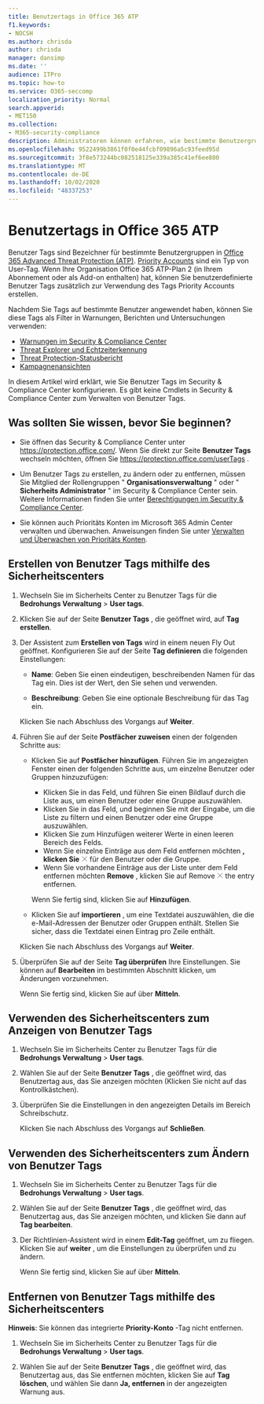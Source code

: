 ```yaml
---
title: Benutzertags in Office 365 ATP
f1.keywords:
- NOCSH
ms.author: chrisda
author: chrisda
manager: dansimp
ms.date: ''
audience: ITPro
ms.topic: how-to
ms.service: O365-seccomp
localization_priority: Normal
search.appverid:
- MET150
ms.collection:
- M365-security-compliance
description: Administratoren können erfahren, wie bestimmte Benutzergruppen mit Benutzer Tags in Office 365 ATP-Plan 2 identifiziert werden. Die Tag-Filterung ist für Warnungen, Berichte und Untersuchungen in Office 365 ATP verfügbar, um die getaggten Benutzer schnell zu identifizieren.
ms.openlocfilehash: 9522499b3861f0f0e44fcbf09896a5c93feed95d
ms.sourcegitcommit: 3f8e573244bc082518125e339a385c41ef6ee800
ms.translationtype: MT
ms.contentlocale: de-DE
ms.lasthandoff: 10/02/2020
ms.locfileid: "48337253"
---
```

# <a name="user-tags-in-office-365-atp"></a>Benutzertags in Office 365 ATP

Benutzer Tags sind Bezeichner für bestimmte Benutzergruppen in [Office 365 Advanced Threat Protection (ATP)](office-365-atp.md). [Priority Accounts](https://docs.microsoft.com/microsoft-365/admin/setup/priority-accounts) sind ein Typ von User-Tag. Wenn Ihre Organisation Office 365 ATP-Plan 2 (in Ihrem Abonnement oder als Add-on enthalten) hat, können Sie benutzerdefinierte Benutzer Tags zusätzlich zur Verwendung des Tags Priority Accounts erstellen.

Nachdem Sie Tags auf bestimmte Benutzer angewendet haben, können Sie diese Tags als Filter in Warnungen, Berichten und Untersuchungen verwenden:

- [Warnungen im Security & Compliance Center](alerts.md)
- [Threat Explorer und Echtzeiterkennung](threat-explorer.md)
- [Threat Protection-Statusbericht](view-email-security-reports.md#threat-protection-status-report)
- [Kampagnenansichten](campaigns.md)

In diesem Artikel wird erklärt, wie Sie Benutzer Tags im Security & Compliance Center konfigurieren. Es gibt keine Cmdlets in Security & Compliance Center zum Verwalten von Benutzer Tags.

## <a name="what-do-you-need-to-know-before-you-begin"></a>Was sollten Sie wissen, bevor Sie beginnen?

- Sie öffnen das Security & Compliance Center unter <https://protection.office.com/>. Wenn Sie direkt zur Seite **Benutzer Tags** wechseln möchten, öffnen Sie <https://protection.office.com/userTags> .

- Um Benutzer Tags zu erstellen, zu ändern oder zu entfernen, müssen Sie Mitglied der Rollengruppen " **Organisationsverwaltung** " oder " **Sicherheits Administrator** " im Security & Compliance Center sein. Weitere Informationen finden Sie unter [Berechtigungen im Security & Compliance Center](permissions-in-the-security-and-compliance-center.md).

- Sie können auch Prioritäts Konten im Microsoft 365 Admin Center verwalten und überwachen. Anweisungen finden Sie unter [Verwalten und Überwachen von Prioritäts Konten](https://docs.microsoft.com/microsoft-365/admin/setup/priority-accounts).

## <a name="use-the-security-center-to-create-user-tags"></a>Erstellen von Benutzer Tags mithilfe des Sicherheitscenters

1. Wechseln Sie im Sicherheits Center zu Benutzer Tags für die **Bedrohungs Verwaltung** \> **User tags**.

2. Klicken Sie auf der Seite **Benutzer Tags** , die geöffnet wird, auf **Tag erstellen**.

3. Der Assistent zum **Erstellen von Tags** wird in einem neuen Fly Out geöffnet. Konfigurieren Sie auf der Seite **Tag definieren** die folgenden Einstellungen:

   - **Name**: Geben Sie einen eindeutigen, beschreibenden Namen für das Tag ein. Dies ist der Wert, den Sie sehen und verwenden.

   - **Beschreibung**: Geben Sie eine optionale Beschreibung für das Tag ein.

   Klicken Sie nach Abschluss des Vorgangs auf **Weiter**.

4. Führen Sie auf der Seite **Postfächer zuweisen** einen der folgenden Schritte aus:

   - Klicken Sie auf **Postfächer hinzufügen**. Führen Sie im angezeigten Fenster einen der folgenden Schritte aus, um einzelne Benutzer oder Gruppen hinzuzufügen:

     - Klicken Sie in das Feld, und führen Sie einen Bildlauf durch die Liste aus, um einen Benutzer oder eine Gruppe auszuwählen.
     - Klicken Sie in das Feld, und beginnen Sie mit der Eingabe, um die Liste zu filtern und einen Benutzer oder eine Gruppe auszuwählen.
     - Klicken Sie zum Hinzufügen weiterer Werte in einen leeren Bereich des Felds.
     - Wenn Sie einzelne Einträge aus dem Feld entfernen möchten **, klicken Sie** ![ im Feld auf entfernen-Symbol Entfernen ](../../media/scc-remove-icon.png) für den Benutzer oder die Gruppe.
     - Wenn Sie vorhandene Einträge aus der Liste unter dem Feld entfernen möchten **Remove** , klicken Sie auf Remove ![ Icon ](../../media/scc-remove-icon.png) the entry entfernen.

     Wenn Sie fertig sind, klicken Sie auf **Hinzufügen**.

   - Klicken Sie auf **importieren** , um eine Textdatei auszuwählen, die die e-Mail-Adressen der Benutzer oder Gruppen enthält. Stellen Sie sicher, dass die Textdatei einen Eintrag pro Zeile enthält.

   Klicken Sie nach Abschluss des Vorgangs auf **Weiter**.

5. Überprüfen Sie auf der Seite **Tag überprüfen** Ihre Einstellungen. Sie können auf **Bearbeiten** im bestimmten Abschnitt klicken, um Änderungen vorzunehmen.

   Wenn Sie fertig sind, klicken Sie auf über **Mitteln**.

## <a name="use-the-security-center-to-view-user-tags"></a>Verwenden des Sicherheitscenters zum Anzeigen von Benutzer Tags

1. Wechseln Sie im Sicherheits Center zu Benutzer Tags für die **Bedrohungs Verwaltung** \> **User tags**.

2. Wählen Sie auf der Seite **Benutzer Tags** , die geöffnet wird, das Benutzertag aus, das Sie anzeigen möchten (Klicken Sie nicht auf das Kontrollkästchen).

3. Überprüfen Sie die Einstellungen in den angezeigten Details im Bereich Schreibschutz.

   Klicken Sie nach Abschluss des Vorgangs auf **Schließen**.

## <a name="use-the-security-center-to-modify-user-tags"></a>Verwenden des Sicherheitscenters zum Ändern von Benutzer Tags

1. Wechseln Sie im Sicherheits Center zu Benutzer Tags für die **Bedrohungs Verwaltung** \> **User tags**.

2. Wählen Sie auf der Seite **Benutzer Tags** , die geöffnet wird, das Benutzertag aus, das Sie anzeigen möchten, und klicken Sie dann auf **Tag bearbeiten**.

3. Der Richtlinien-Assistent wird in einem **Edit-Tag** geöffnet, um zu fliegen. Klicken Sie auf **weiter** , um die Einstellungen zu überprüfen und zu ändern.

   Wenn Sie fertig sind, klicken Sie auf über **Mitteln**.

## <a name="use-the-security-center-to-remove-user-tags"></a>Entfernen von Benutzer Tags mithilfe des Sicherheitscenters

**Hinweis**: Sie können das integrierte **Priority-Konto** -Tag nicht entfernen.

1. Wechseln Sie im Sicherheits Center zu Benutzer Tags für die **Bedrohungs Verwaltung** \> **User tags**.

2. Wählen Sie auf der Seite **Benutzer Tags** , die geöffnet wird, das Benutzertag aus, das Sie entfernen möchten, klicken Sie auf **Tag löschen**, und wählen Sie dann **Ja, entfernen** in der angezeigten Warnung aus.
